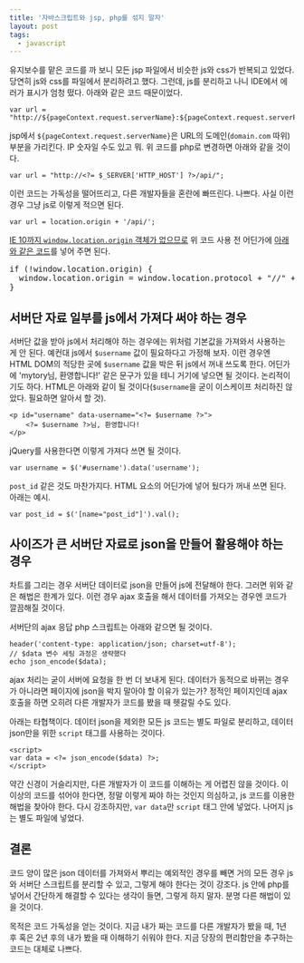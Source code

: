 ```yaml
---
title: '자바스크립트와 jsp, php를 섞지 말자'
layout: post
tags:
  - javascript
---
```


유지보수를 맡은 코드를 까 보니 모든 jsp 파일에서 비슷한 js와 css가 반복되고 있었다. 당연히 js와 css를 파일에서 분리하려고 했다. 그런데, js를 분리하고 나니 IDE에서 에러가 표시가 엄청 떴다. 아래와 같은 코드 때문이었다.

    var url = "http://${pageContext.request.serverName}:${pageContext.request.serverPort}/api/";

jsp에서 `${pageContext.request.serverName}`은 URL의 도메인(`domain.com` 따위) 부분을 가리킨다. IP 숫자일 수도 있고 뭐. 위 코드를 php로 변경하면 아래와 같을 것이다.

    var url = "http://<?= $_SERVER['HTTP_HOST'] ?>/api/";

이런 코드는 가독성을 떨어뜨리고, 다른 개발자들을 혼란에 빠뜨린다. 나쁘다. 사실 이런 경우 그냥 js로 이렇게 적으면 된다.

    var url = location.origin + '/api/';

[IE 10까지 `window.location.origin` 객체가 없으므로](https://developer.mozilla.org/en-US/docs/Web/API/Window/location) 위 코드 사용 전 어딘가에 [아래와 같은 코드](http://tosbourn.com/a-fix-for-window-location-origin-in-internet-explorer/)를 넣어 주면 된다.

<pre>
if (!window.location.origin) {
  window.location.origin = window.location.protocol + "//" + window.location.hostname + (window.location.port ? ':' + window.location.port: '');
}
</pre>


## 서버단 자료 일부를 js에서 가져다 써야 하는 경우

서버단 값을 받아 js에서 처리해야 하는 경우에는 위처럼 기본값을 가져와서 사용하는 게 안 된다. 예컨대 js에서 `$username` 값이 필요하다고 가정해 보자. 이런 경우엔 HTML DOM의 적당한 곳에 `$username` 값을 박은 뒤 js에서 꺼내 쓰도록 한다.  어딘가에 'mytory님, 환영합니다!' 같은 문구가 있을 테니 거기에 넣으면 될 것이다. 논리적이기도 하다. HTML은 아래와 같이 될 것이다(`$username`을 굳이 이스케이프 처리하진 않았다. 필요하면 알아서 할 것).

    <p id="username" data-username="<?= $username ?>">
        <?= $username ?>님, 환영합니다!
    </p>

jQuery를 사용한다면 이렇게 가져다 쓰면 될 것이다.

    var username = $('#username').data('username');

`post_id` 같은 것도 마찬가지다. HTML 요소의 어딘가에 넣어 뒀다가 꺼내 쓰면 된다. 아래는 예시.

    var post_id = $('[name="post_id"]').val();


## 사이즈가 큰 서버단 자료로 json을 만들어 활용해야 하는 경우

차트를 그리는 경우 서버단 데이터로 json을 만들어 js에 전달해야 한다. 그러면 위와 같은 해법은 한계가 있다. 이런 경우 ajax 호출을 해서 데이터를 가져오는 경우엔 코드가 깔끔해질 것이다. 

서버단의 ajax 응답 php 스크립트는 아래와 같으면 될 것이다.

    header('content-type: application/json; charset=utf-8');
    // $data 변수 세팅 과정은 생략했다
    echo json_encode($data);

ajax 처리는 굳이 서버에 요청을 한 번 더 보내게 된다. 데이터가 동적으로 바뀌는 경우가 아니라면 페이지에 json을 박지 말아야 할 이유가 있는가? 정적인 페이지인데 ajax 호출을 하면 오히려 다른 개발자가 코드를 봤을 때 헷갈릴 수도 있다.

아래는 타협책이다. 데이터 json을 제외한 모든 js 코드는 별도 파일로 분리하고, 데이터 json만을 위한 `script` 태그를 사용하는 것이다.

    <script>
    var data = <?= json_encode($data) ?>;
    </script>

약간 신경이 거슬리지만, 다른 개발자가 이 코드를 이해하는 게 어렵진 않을 것이다. 이 이상의 코드를 섞어야 한다면, 정말 이렇게 짜야 하는 것인지 의심하고, js 코드를 이용한 해법을 찾아야 한다. 다시 강조하지만, `var data`만 `script` 태그 안에 넣었다. 나머지 js는 별도 파일에 넣었다.


## 결론

코드 양이 많은 json 데이터를 가져와서 뿌리는 예외적인 경우를 빼면 거의 모든 경우 js와 서버단 스크립트를 분리할 수 있고, 그렇게 해야 한다는 것이 강조다. js 안에 php를 넣어서 간단하게 해결할 수 있다는 생각이 들면, 그렇게 하지 말자. 분명 다른 해법이 있을 것이다. 

목적은 코드 가독성을 얻는 것이다. 지금 내가 짜는 코드를 다른 개발자가 봤을 때, 1년 후 혹은 2년 후의 내가 봤을 때 이해하기 쉬워야 한다. 지금 당장의 편리함만을 추구하는 코드는 대체로 나쁘다.


